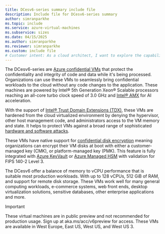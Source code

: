 ```yaml
---
title: DCesv6-series summary include file
description: Include file for DCesv6-series summary
author: simranparkhe
ms.topic: include
ms.service: azure-virtual-machines
ms.subservice: sizes
ms.date: 04/15/2025
ms.author: simranparkhe
ms.reviewer: simranparkhe
ms.custom: include file
# Customer intent: As a cloud architect, I want to explore the capabilities of DCesv6-series virtual machines, so that I can assess their suitability for running confidential workloads and enhancing data security in our organization.
---
```

The DCesv6-series are [Azure confidential VMs](/azure/confidential-computing/confidential-vm-overview) that protect the confidentiality and integrity of code and data while it's being processed. Organizations can use these VMs to seamlessly bring confidential workloads to the cloud without any code changes to the application. These machines are powered by Intel® 5th Generation Xeon® Scalable processors reaching an all-core turbo clock speed of 3.0 GHz and [Intel® AMX](https://www.intel.com/content/www/us/en/products/docs/accelerator-engines/advanced-matrix-extensions/overview.html) for AI acceleration. 

With the support of [Intel® Trust Domain Extensions (TDX)](https://www.intel.com/content/www/us/en/developer/tools/trust-domain-extensions/overview.html), these VMs are hardened from the cloud virtualized environment by denying the hypervisor, other host management code, and administrators access to the VM memory and state. It helps to protect VMs against a broad range of sophisticated [hardware and software attacks](https://www.intel.com/content/www/us/en/developer/articles/technical/intel-trust-domain-extensions.html). 

These VMs have native support for [confidential disk encryption](/azure/virtual-machines/disk-encryption-overview) meaning organizations can encrypt their VM disks at boot with either a customer-managed key (CMK), or platform-managed key (PMK). This feature is fully integrated with [Azure KeyVault](/azure/key-vault/general/overview) or [Azure Managed HSM](/azure/key-vault/managed-hsm/overview) with validation for FIPS 140-2 Level 3. 

The DCesv6 offer a balance of memory to vCPU performance that is suitable most production workloads. With up to 128 vCPUs, 512 GiB of RAM, and support for remote disk storage. These VMs work well for many general computing workloads, e-commerce systems, web front ends, desktop virtualization solutions, sensitive databases, other enterprise applications and more.

> [!IMPORTANT]
> These virtual machines are in public preview and not recommended for production usage. Sign up at aka.ms/acc/v6preview for access.
> These VMs are available in West Europe, East US, West US, and West US 3.
